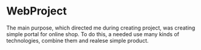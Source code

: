 # WebProject

The main purpose, which directed me during creating project, was creating simple portal for online shop. 
To do this, a needed use many kinds of technologies, combine them and realese simple product.
